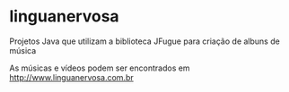 # linguanervosa
Projetos Java que utilizam a biblioteca JFugue para criação de albuns de música

As músicas e vídeos podem ser encontrados em http://www.linguanervosa.com.br


